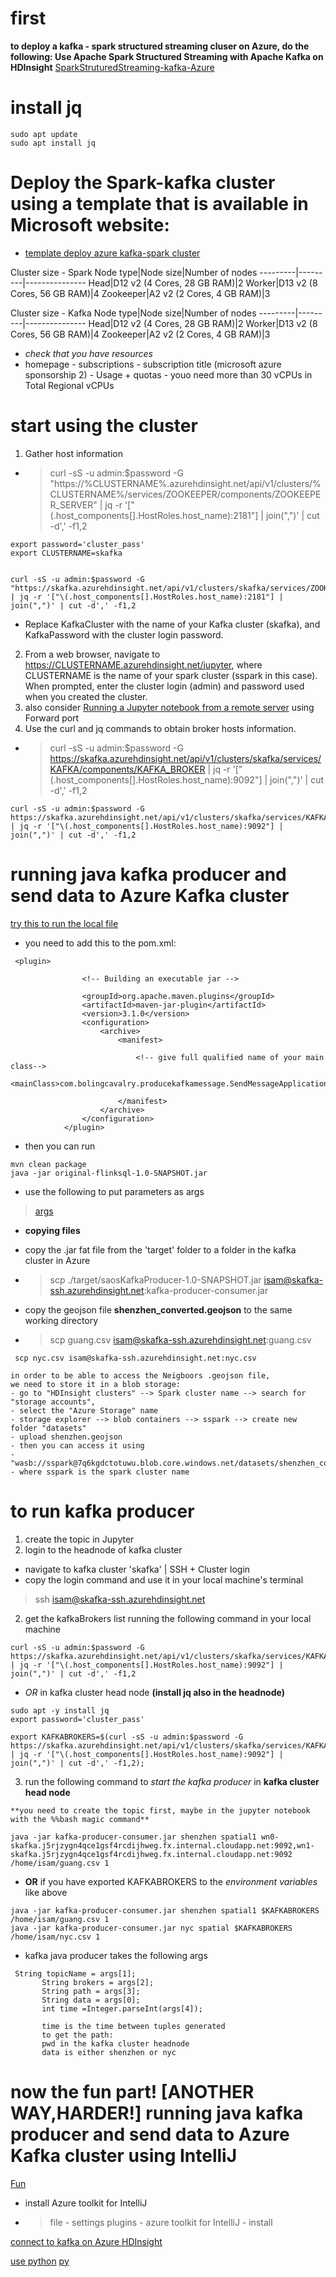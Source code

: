 # first
**to deploy a kafka - spark structured streaming cluser on Azure, do the following: Use Apache Spark Structured Streaming with Apache Kafka on HDInsight** 
[SparkStruturedStreaming-kafka-Azure](https://docs.microsoft.com/it-it/azure/hdinsight/hdinsight-apache-kafka-spark-structured-streaming)

# install jq
```
sudo apt update
sudo apt install jq
```

# Deploy the Spark-kafka cluster using a template that is available in Microsoft website:
- [template deploy azure kafka-spark cluster](https://docs.microsoft.com/it-it/azure/hdinsight/hdinsight-apache-kafka-spark-structured-streaming)


Cluster size - Spark
Node type|Node size|Number of nodes
---------|---------|---------------
Head|D12 v2 (4 Cores, 28 GB RAM)|2
Worker|D13 v2 (8 Cores, 56 GB RAM)|4
Zookeeper|A2 v2 (2 Cores, 4 GB RAM)|3

Cluster size - Kafka
Node type|Node size|Number of nodes
---------|---------|---------------
Head|D12 v2 (4 Cores, 28 GB RAM)|2
Worker|D13 v2 (8 Cores, 56 GB RAM)|4
Zookeeper|A2 v2 (2 Cores, 4 GB RAM)|3


- *check that you have resources*
- homepage - subscriptions - subscription title (microsoft azure sponsorship 2) - Usage + quotas - youo need more than 30 vCPUs in Total Regional vCPUs

# start using the cluster

1. Gather host information

- > curl -sS -u admin:$password -G "https://%CLUSTERNAME%.azurehdinsight.net/api/v1/clusters/%CLUSTERNAME%/services/ZOOKEEPER/components/ZOOKEEPER_SERVER" | jq -r '["\(.host_components[].HostRoles.host_name):2181"] | join(",")' | cut -d',' -f1,2

```
export password='cluster_pass'
export CLUSTERNAME=skafka

```
```

curl -sS -u admin:$password -G "https://skafka.azurehdinsight.net/api/v1/clusters/skafka/services/ZOOKEEPER/components/ZOOKEEPER_SERVER" | jq -r '["\(.host_components[].HostRoles.host_name):2181"] | join(",")' | cut -d',' -f1,2
```

- Replace KafkaCluster with the name of your Kafka cluster (skafka), and KafkaPassword with the cluster login password.
2. From a web browser, navigate to https://CLUSTERNAME.azurehdinsight.net/jupyter, where CLUSTERNAME is the name of your spark cluster (sspark in this case). When prompted, enter the cluster login (admin) and password used when you created the cluster.
3. also consider [Running a Jupyter notebook from a remote server](https://ljvmiranda921.github.io/notebook/2018/01/31/running-a-jupyter-notebook/) using Forward port
5. Use the curl and jq commands  to obtain broker hosts information.
- > curl -sS -u admin:$password -G https://skafka.azurehdinsight.net/api/v1/clusters/skafka/services/KAFKA/components/KAFKA_BROKER | jq -r '["\(.host_components[].HostRoles.host_name):9092"] | join(",")' | cut -d',' -f1,2

```
curl -sS -u admin:$password -G https://skafka.azurehdinsight.net/api/v1/clusters/skafka/services/KAFKA/components/KAFKA_BROKER | jq -r '["\(.host_components[].HostRoles.host_name):9092"] | join(",")' | cut -d',' -f1,2
```

# running java kafka producer and send data to Azure Kafka cluster
[try this to run the local file](https://docs.microsoft.com/en-us/azure/hdinsight/kafka/apache-kafka-producer-consumer-api)
* you need to add this to the pom.xml:


```
 <plugin>

                <!-- Building an executable jar -->

                <groupId>org.apache.maven.plugins</groupId>
                <artifactId>maven-jar-plugin</artifactId>
                <version>3.1.0</version>
                <configuration>
                    <archive>
                        <manifest>

                            <!-- give full qualified name of your main class-->
                            <mainClass>com.bolingcavalry.producekafkamessage.SendMessageApplication</mainClass>

                        </manifest>
                    </archive>
                </configuration>
            </plugin>

```
* then you can run 
```
mvn clean package
java -jar original-flinksql-1.0-SNAPSHOT.jar
```
- use the following to put parameters as args
> [args](https://github.com/Azure-Samples/hdinsight-kafka-java-get-started/blob/main/Producer-Consumer/src/main/java/com/microsoft/example/Run.java)

- **copying files**

- copy the .jar fat file from the 'target' folder to a folder in the kafka cluster in Azure
- > scp ./target/saosKafkaProducer-1.0-SNAPSHOT.jar isam@skafka-ssh.azurehdinsight.net:kafka-producer-consumer.jar
- copy the geojson file **shenzhen_converted.geojson** to the same working directory
- > scp guang.csv isam@skafka-ssh.azurehdinsight.net:guang.csv

```
 scp nyc.csv isam@skafka-ssh.azurehdinsight.net:nyc.csv 
 ```


```
in order to be able to access the Neigboors .geojson file, 
we need to store it in a blob storage:
- go to "HDInsight clusters" --> Spark cluster name --> search for "storage accounts",
- select the "Azure Storage" name 
- storage explorer --> blob containers --> sspark --> create new folder "datasets"
- upload shenzhen.geojson
- then you can access it using
- "wasb://sspark@7q6kgdctotuwu.blob.core.windows.net/datasets/shenzhen_converted.geojson"
- where sspark is the spark cluster name
```
# to run kafka producer
1. create the topic in Jupyter
2. login to the headnode of kafka cluster
  - navigate to kafka cluster 'skafka' | SSH + Cluster login
  - copy the login command and use it in your local machine's terminal
   > ssh isam@skafka-ssh.azurehdinsight.net
2. get the kafkaBrokers list running the following command in your local machine
```
curl -sS -u admin:$password -G https://skafka.azurehdinsight.net/api/v1/clusters/skafka/services/KAFKA/components/KAFKA_BROKER | jq -r '["\(.host_components[].HostRoles.host_name):9092"] | join(",")' | cut -d',' -f1,2
```
 - *OR* in kafka cluster head node **(install jq also in the headnode)**
```
sudo apt -y install jq
export password='cluster_pass'

export KAFKABROKERS=$(curl -sS -u admin:$password -G https://skafka.azurehdinsight.net/api/v1/clusters/skafka/services/KAFKA/components/KAFKA_BROKER | jq -r '["\(.host_components[].HostRoles.host_name):9092"] | join(",")' | cut -d',' -f1,2);
```


3. run the following command to *start the kafka producer* in **kafka cluster head node**

```
**you need to create the topic first, maybe in the jupyter notebook with the %%bash magic command**
```
```
java -jar kafka-producer-consumer.jar shenzhen spatial1 wn0-skafka.j5rjzygn4qce1gsf4rcdijhweg.fx.internal.cloudapp.net:9092,wn1-skafka.j5rjzygn4qce1gsf4rcdijhweg.fx.internal.cloudapp.net:9092 /home/isam/guang.csv 1
```
 - **OR** if you have exported KAFKABROKERS to the *environment variables* like above
```
java -jar kafka-producer-consumer.jar shenzhen spatial1 $KAFKABROKERS /home/isam/guang.csv 1
java -jar kafka-producer-consumer.jar nyc spatial $KAFKABROKERS /home/isam/nyc.csv 1
```
 - kafka java producer takes the following args
 ```
  String topicName = args[1];
        String brokers = args[2];
        String path = args[3];
        String data = args[0];
        int time =Integer.parseInt(args[4]);
        
        time is the time between tuples generated
        to get the path:
        pwd in the kafka cluster headnode
        data is either shenzhen or nyc
 ```

# now the fun part! [ANOTHER WAY,HARDER!] running java kafka producer and send data to Azure Kafka cluster using IntelliJ

[Fun](https://docs.microsoft.com/en-us/azure/hdinsight/spark/apache-spark-intellij-tool-plugin)

- install Azure toolkit for IntelliJ
- > file - settings plugins - azure toolkit for IntelliJ - install

[connect to kafka on Azure HDInsight](https://docs.microsoft.com/en-us/azure/hdinsight/kafka/apache-kafka-connect-vpn-gateway)


[use python](https://docs.microsoft.com/en-us/azure/hdinsight/spark/apache-spark-python-package-installation)
[py](https://github.com/awalin/kafka-sparkStreaming-jupyter-notebook/blob/master/notebooks/KafkaProducer.ipynb)
